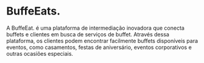 # BuffeEats.
A BuffeEat. é uma plataforma de intermediação inovadora que conecta buffets e clientes em busca de serviços de buffet. Através dessa plataforma, os clientes podem encontrar facilmente buffets disponíveis para eventos, como casamentos, festas de aniversário, eventos corporativos e outras ocasiões especiais.
